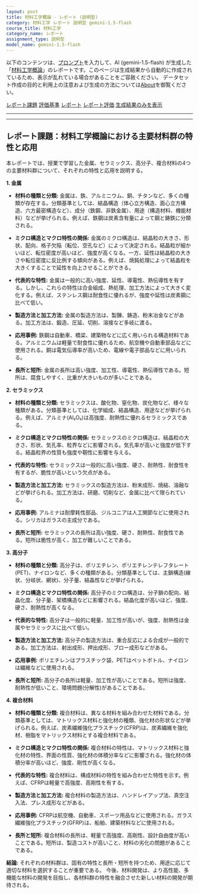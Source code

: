 ```yaml
---
layout: post
title: 材料工学概論 - レポート (説明型)
category: 材料工学 レポート 説明型 gemini-1.5-flash
course_title: 材料工学
category_name: レポート
assignment_type: 説明型
model_name: gemini-1.5-flash
---
```


以下のコンテンツは、[プロンプト](https://github.com/takedatoshiyuki/synthetic_assignments/tree/main/generated/材料工学/gemini-1.5-flash/prompt_レポート-説明型.md)を入力して、AI (gemini-1.5-flash) が生成した「[材料工学概論](/contents/材料工学/)」のレポートです。このページは生成結果から自動的に作成されているため、表示が乱れている場合があることをご容赦ください。
データセット作成の目的と利用上の注意および生成の方法については[About](/About)を御覧ください。

[レポート課題](../レポート課題-説明型)
[評価基準](../評価基準-説明型)
[レポート](../レポート-説明型)
[レポート評価](../レポート評価-説明型)
[生成結果のみを表示](https://github.com/takedatoshiyuki/synthetic_assignments/tree/main/generated/材料工学/gemini-1.5-flash/レポート-説明型.md)
  

***
***
  
## レポート課題：材料工学概論における主要材料群の特性と応用

本レポートでは、授業で学習した金属、セラミックス、高分子、複合材料の4つの主要材料群について、それぞれの特性と応用を説明する。

**1. 金属**

* **材料の種類と分類:** 金属は、鉄、アルミニウム、銅、チタンなど、多くの種類が存在する。分類基準としては、結晶構造（体心立方構造、面心立方構造、六方最密構造など）、成分（鉄鋼、非鉄金属）、用途（構造材料、機能材料）などが挙げられる。例えば、鉄鋼は炭素含有量によって鋼と鋳鉄に分類される。

* **ミクロ構造とマクロ特性の関係:** 金属のミクロ構造は、結晶粒の大きさ、形状、配向、格子欠陥（転位、空孔など）によって決定される。結晶粒が細かいほど、転位密度が高いほど、強度が高くなる。一方、延性は結晶粒の大きさや転位密度に反比例する傾向がある。例えば、焼鈍処理によって結晶粒を大きくすることで延性を向上させることができる。

* **代表的な特性:** 金属は一般的に高い強度、延性、導電性、熱伝導性を有する。しかし、これらの特性は合金組成、熱処理、加工方法によって大きく変化する。例えば、ステンレス鋼は耐食性に優れるが、強度や延性は炭素鋼に比べて低い。

* **製造方法と加工方法:** 金属の製造方法は、製錬、鋳造、粉末冶金などがある。加工方法は、鍛造、圧延、切削、溶接など多岐に渡る。

* **応用事例:** 鉄鋼は自動車、橋梁、建築物などに広く用いられる構造材料である。アルミニウムは軽量で耐食性に優れるため、航空機や自動車部品などに使用される。銅は電気伝導率が高いため、電線や電子部品などに用いられる。

* **長所と短所:** 金属の長所は高い強度、加工性、導電性、熱伝導性である。短所は、腐食しやすく、比重が大きいものが多いことである。


**2. セラミックス**

* **材料の種類と分類:** セラミックスは、酸化物、窒化物、炭化物など、様々な種類がある。分類基準としては、化学組成、結晶構造、用途などが挙げられる。例えば、アルミナ(Al₂O₃)は高強度、耐熱性に優れるセラミックスである。

* **ミクロ構造とマクロ特性の関係:** セラミックスのミクロ構造は、結晶粒の大きさ、形状、気孔率、粒界などに影響される。気孔率が高いと強度が低下する。結晶粒界の性質も強度や靭性に影響を与える。

* **代表的な特性:** セラミックスは一般的に高い強度、硬さ、耐熱性、耐食性を有するが、脆性が高いという欠点がある。

* **製造方法と加工方法:** セラミックスの製造方法は、粉末成形、焼結、溶融などが挙げられる。加工方法は、研磨、切削など、金属に比べて限られている。

* **応用事例:** アルミナは耐摩耗性部品、ジルコニアは人工関節などに使用される。シリカはガラスの主成分である。

* **長所と短所:** セラミックスの長所は高い強度、硬さ、耐熱性、耐食性である。短所は脆性が高く、加工が難しいことである。


**3. 高分子**

* **材料の種類と分類:** 高分子は、ポリエチレン、ポリエチレンテレフタレート(PET)、ナイロンなど、多くの種類がある。分類基準としては、主鎖構造(線状、分岐状、網状)、分子量、結晶性などが挙げられる。

* **ミクロ構造とマクロ特性の関係:** 高分子のミクロ構造は、分子鎖の配向、結晶化度、分子量、架橋構造などに影響される。結晶化度が高いほど、強度、硬さ、耐熱性が高くなる。

* **代表的な特性:** 高分子は一般的に軽量、加工性が高いが、強度、耐熱性は金属やセラミックスに比べて低い。

* **製造方法と加工方法:** 高分子の製造方法は、重合反応による合成が一般的である。加工方法は、射出成形、押出成形、ブロー成形などがある。

* **応用事例:** ポリエチレンはプラスチック袋、PETはペットボトル、ナイロンは繊維などに使用される。

* **長所と短所:** 高分子の長所は軽量、加工性が高いことである。短所は強度、耐熱性が低いこと、環境問題(分解性)があることである。


**4. 複合材料**

* **材料の種類と分類:** 複合材料は、異なる材料を組み合わせた材料である。分類基準としては、マトリックス材料と強化材の種類、強化材の形状などが挙げられる。例えば、炭素繊維強化プラスチック(CFRP)は、炭素繊維を強化材、樹脂をマトリックス材料とする複合材料である。

* **ミクロ構造とマクロ特性の関係:** 複合材料の特性は、マトリックス材料と強化材の特性、界面の性質、強化材の体積分率などに影響される。強化材の体積分率が高いほど、強度、剛性が高くなる。

* **代表的な特性:** 複合材料は、構成材料の特性を組み合わせた特性を示す。例えば、CFRPは軽量で高強度、高剛性を有する。

* **製造方法と加工方法:** 複合材料の製造方法は、ハンドレイアップ法、真空注入法、プレス成形などがある。

* **応用事例:** CFRPは航空機、自動車、スポーツ用品などに使用される。ガラス繊維強化プラスチック(GFRP)は、船舶、建築材料などに使用される。

* **長所と短所:** 複合材料の長所は、軽量で高強度、高剛性、設計自由度が高いことである。短所は、製造コストが高いこと、材料の劣化の問題があることである。


**結論:**  それぞれの材料群は、固有の特性と長所・短所を持つため、用途に応じて適切な材料を選択することが重要である。  今後、材料開発は、より高性能、多機能な材料の開発を目指し、各材料群の特性を融合させた新しい材料の開発が期待される。
